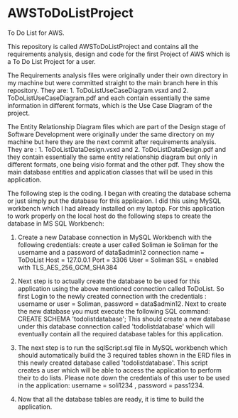 # AWSToDoListProject
To Do List for AWS.

This repository is called AWSToDoListProject and contains all the requirements analysis, design and code for the first Project of AWS which is a To Do List Project for a user.

The Requirements analysis files were originally under their own directory in my machine but were committed straight to the main branch here in this repository. They are: 1. ToDoListUseCaseDiagram.vsxd and 2. ToDoListUseCaseDiagram.pdf and each contain essentially the same information in different formats, which is the Use Case Diagram of the project.

The Entity Relationship Diagram files which are part of the Design stage of Software Development were originally under the same directory on my machine but here they are the next commit after requirements analysis. They are : 1. ToDoListDataDesign.vsxd and 2. ToDoListDataDesign.pdf and they contain essentially the same entity relationship diagram but only in different formats, one being visio format and the other pdf. They show the main database entities and application classes that will be used in this application.

The following step is the coding. I began with creating the database schema or just simply put the database for this applicaion. I did this using MySQL workbench which I had already installed on my laptop. For this application to work properly on the local host do the following steps to create the database in MS SQL Workbench:
1. Create a new Database connection in MySQL Workbench with the following credentials:
create a user called Soliman ie Soliman for the username and a password of data$admin12 
connection name = ToDoList
Host = 127.0.0.1
Port = 3306
User = Soliman
SSL = enabled with TLS_AES_256_GCM_SHA384

2. Next step is to actually create the database to be used for this application using the above mentioned connection called ToDoList.
So first Login to the newly created connection with the credentials : username or user = Soliman, password = data$admin12.
Next to create the new database you must execute the following SQL command: CREATE SCHEMA 'todolistdatabase'; 
This should create a new database under this database connection called 'todolistdatabase' which will eventually contain all the required database tables for this application.

3. The next step is to run the sqlScript.sql file in MySQL workbench which should automatically build the 3 required tables shown in the ERD files in this newly created database called 'todolistdatabase'. This script creates a user which will be able to access the application to perform their to do lists. Please note down the credentials of this user to be used in the application: username = soli1234 , password = pass1234.

4. Now that all the database tables are ready, it is time to build the application.
